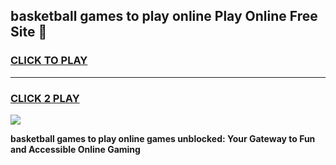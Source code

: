 
## basketball games to play online Play Online Free Site 👋
<h3>
<a href="https://download.freeplayer.one?title=basketball_games_to_play_online&ref=21F">CLICK TO PLAY</a></h3>
<hr>

<h3>
<a href="https://download.freeplayer.one?title=basketball_games_to_play_online&ref=21F">CLICK 2 PLAY</a>
  
</h3>

<a href="https://download.freeplayer.one?title=basketball_games_to_play_online&ref=21F"><img src="https://cdnb.artstation.com/p/assets/images/images/032/539/853/original/anto-thomas-button-gif.gif"></a>


**basketball games to play online games unblocked: Your Gateway to Fun and Accessible Online Gaming**
